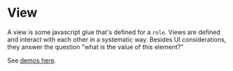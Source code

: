 # View #

A view is some javascript glue that's defined for a `role`. Views are
defined and interact with each other in a systematic way. Besides UI
considerations, they answer the question "what is the value of this
element?"

See [demos here](http://weaver.github.com/View.js/).
